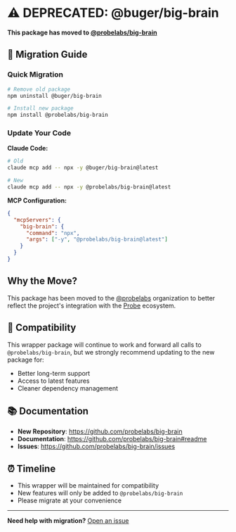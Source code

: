 # ⚠️ DEPRECATED: @buger/big-brain

**This package has moved to [@probelabs/big-brain](https://www.npmjs.com/package/@probelabs/big-brain)**

## 🚀 Migration Guide

### Quick Migration
```bash
# Remove old package
npm uninstall @buger/big-brain

# Install new package  
npm install @probelabs/big-brain
```

### Update Your Code

**Claude Code:**
```bash
# Old
claude mcp add -- npx -y @buger/big-brain@latest

# New  
claude mcp add -- npx -y @probelabs/big-brain@latest
```

**MCP Configuration:**
```json
{
  "mcpServers": {
    "big-brain": {
      "command": "npx",
      "args": ["-y", "@probelabs/big-brain@latest"]
    }
  }
}
```

## Why the Move?

This package has been moved to the [@probelabs](https://www.npmjs.com/org/probelabs) organization to better reflect the project's integration with the [Probe](https://probeai.dev) ecosystem.

## 🔄 Compatibility

This wrapper package will continue to work and forward all calls to `@probelabs/big-brain`, but we strongly recommend updating to the new package for:

- Better long-term support
- Access to latest features  
- Cleaner dependency management

## 📚 Documentation

- **New Repository**: https://github.com/probelabs/big-brain
- **Documentation**: https://github.com/probelabs/big-brain#readme
- **Issues**: https://github.com/probelabs/big-brain/issues

## ⏰ Timeline

- This wrapper will be maintained for compatibility
- New features will only be added to `@probelabs/big-brain`
- Please migrate at your convenience

---

**Need help with migration?** [Open an issue](https://github.com/probelabs/big-brain/issues)